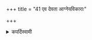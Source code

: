 +++
title = "41 एव देवता आग्नेयविकाराः"

+++

<details><summary>कपर्दिस्वामी</summary>


<details>

<details><summary>हरदत्तः</summary>


<details>

<details><summary>Müller</summary>

Offerings for two deities are vikāras of the Agnīṣomīya.

#####  Commentary

They must, however, be vegetable offerings, because the puroḍāśa for Agnī-Shomau is a vegetable offering. As an instance, the Āgnāvaiṣṇava Ekādaśakapāla is quoted. Agnīṣomīya has a short a, but the first a in āgnavaiṣṇava is long.
</details>

<details><summary>थिते</summary>

एव देवता आग्नेयविकाराः ४१
</details>
